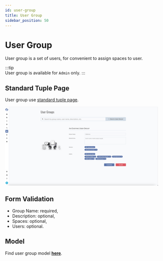 ```yaml
---
id: user-group  
title: User Group  
sidebar_position: 50
---
```


# User Group

User group is a set of users, for convenient to assign spaces to user.

:::tip  
User group is available for `Admin` only.
:::

## Standard Tuple Page

User group use [standard tuple page](../standard-tuple-page).

![Edit User Group](images/user-group.png)

## Form Validation

- Group Name: required,
- Description: optional,
- Spaces: optional,
- Users: optional.

## Model

Find user group model **[here](../../tuples/user-group)**.

